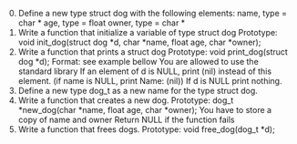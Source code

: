 0. Define a new type struct dog with the following elements:
name, type = char *
age, type = float
owner, type = char *
1. Write a function that initialize a variable of type struct dog
Prototype: void init_dog(struct dog *d, char *name, float age, char *owner);
2. Write a function that prints a struct dog
Prototype: void print_dog(struct dog *d);
Format: see example bellow
You are allowed to use the standard library
If an element of d is NULL, print (nil) instead of this element. (if name is NULL, print Name: (nil))
If d is NULL print nothing.
3. Define a new type dog_t as a new name for the type struct dog.
4. Write a function that creates a new dog.
Prototype: dog_t *new_dog(char *name, float age, char *owner);
You have to store a copy of name and owner
Return NULL if the function fails
5. Write a function that frees dogs.
Prototype: void free_dog(dog_t *d); 
